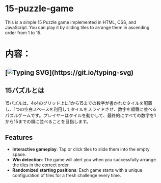 # 15-puzzle-game
This is a simple 15 Puzzle game implemented in HTML, CSS, and JavaScript.
You can play it by sliding tiles to arrange them in ascending order from 1 to 15.

# 内容：
## [![Typing SVG](https://readme-typing-svg.herokuapp.com?font=Fira+Code&duration=1500&pause=2000&color=%23800080&center=true&vCenter=true&width=550&lines=;Under+Construction!!)](https://git.io/typing-svg)
<!--
#### URLはこちらから https://pavlov-dog1.github.io/15-puzzle-game/
-->

## 15パズルとは
15パズルは、4x4のグリッド上に1から15までの数字が書かれたタイルを配置し、1つの空白スペースを利用してタイルをスライドさせ、数字を順番に並べるパズルゲームです。プレイヤーはタイルを動かして、最終的にすべての数字を1から15までの順に並べることを目指します。

## Features
- **Interactive gameplay**: Tap or click tiles to slide them into the empty space.
- **Win detection**: The game will alert you when you successfully arrange the tiles in the correct order.
- **Randomized starting positions**: Each game starts with a unique configuration of tiles for a fresh challenge every time.
